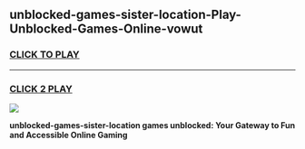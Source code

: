 
## unblocked-games-sister-location-Play-Unblocked-Games-Online-vowut
<h3>
<a href="https://premium76.site?title=unblocked-games-sister-location&ref=24A">CLICK TO PLAY</a></h3>
<hr>

<h3>
<a href="https://premium76.site?title=unblocked-games-sister-location&ref=24A">CLICK 2 PLAY</a>
  
</h3>

<a href="https://premium76.site?title=unblocked-games-sister-location&ref=24A"><img src="https://clearcache.store/games.png"></a>


**unblocked-games-sister-location games unblocked: Your Gateway to Fun and Accessible Online Gaming**
